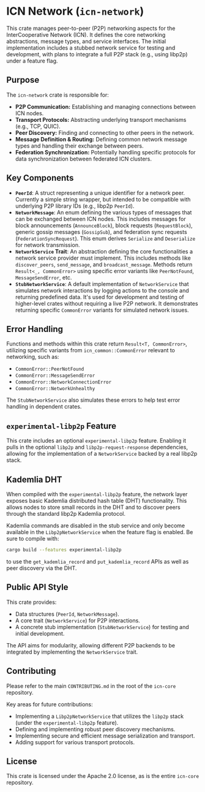 # ICN Network (`icn-network`)

This crate manages peer-to-peer (P2P) networking aspects for the InterCooperative Network (ICN).
It defines the core networking abstractions, message types, and service interfaces. The initial implementation includes a stubbed network service for testing and development, with plans to integrate a full P2P stack (e.g., using libp2p) under a feature flag.

## Purpose

The `icn-network` crate is responsible for:

*   **P2P Communication:** Establishing and managing connections between ICN nodes.
*   **Transport Protocols:** Abstracting underlying transport mechanisms (e.g., TCP, QUIC).
*   **Peer Discovery:** Finding and connecting to other peers in the network.
*   **Message Definition & Routing:** Defining common network message types and handling their exchange between peers.
*   **Federation Synchronization:** Potentially handling specific protocols for data synchronization between federated ICN clusters.

## Key Components

*   **`PeerId`**: A struct representing a unique identifier for a network peer. Currently a simple string wrapper, but intended to be compatible with underlying P2P library IDs (e.g., libp2p `PeerId`).
*   **`NetworkMessage`**: An enum defining the various types of messages that can be exchanged between ICN nodes. This includes messages for block announcements (`AnnounceBlock`), block requests (`RequestBlock`), generic gossip messages (`GossipSub`), and federation sync requests (`FederationSyncRequest`). This enum derives `Serialize` and `Deserialize` for network transmission.
*   **`NetworkService` Trait**: An abstraction defining the core functionalities a network service provider must implement. This includes methods like `discover_peers`, `send_message`, and `broadcast_message`. Methods return `Result<_, CommonError>` using specific error variants like `PeerNotFound`, `MessageSendError`, etc.
*   **`StubNetworkService`**: A default implementation of `NetworkService` that simulates network interactions by logging actions to the console and returning predefined data. It's used for development and testing of higher-level crates without requiring a live P2P network. It demonstrates returning specific `CommonError` variants for simulated network issues.

## Error Handling

Functions and methods within this crate return `Result<T, CommonError>`, utilizing specific variants from `icn_common::CommonError` relevant to networking, such as:
*   `CommonError::PeerNotFound`
*   `CommonError::MessageSendError`
*   `CommonError::NetworkConnectionError`
*   `CommonError::NetworkUnhealthy`

The `StubNetworkService` also simulates these errors to help test error handling in dependent crates.

## `experimental-libp2p` Feature

This crate includes an optional `experimental-libp2p` feature. Enabling it pulls in the optional `libp2p` and `libp2p-request-response` dependencies, allowing for the implementation of a `NetworkService` backed by a real libp2p stack.

## Kademlia DHT

When compiled with the `experimental-libp2p` feature, the network layer exposes
basic Kademlia distributed hash table (DHT) functionality. This allows nodes to
store small records in the DHT and to discover peers through the standard
libp2p Kademlia protocol.

Kademlia commands are disabled in the stub service and only become available in
the `Libp2pNetworkService` when the feature flag is enabled. Be sure to compile
with:

```bash
cargo build --features experimental-libp2p
```

to use the `get_kademlia_record` and `put_kademlia_record` APIs as well as peer
discovery via the DHT.

## Public API Style

This crate provides: 
*   Data structures (`PeerId`, `NetworkMessage`).
*   A core trait (`NetworkService`) for P2P interactions.
*   A concrete stub implementation (`StubNetworkService`) for testing and initial development.

The API aims for modularity, allowing different P2P backends to be integrated by implementing the `NetworkService` trait.

## Contributing

Please refer to the main `CONTRIBUTING.md` in the root of the `icn-core` repository.

Key areas for future contributions:
*   Implementing a `Libp2pNetworkService` that utilizes the `libp2p` stack (under the `experimental-libp2p` feature).
*   Defining and implementing robust peer discovery mechanisms.
*   Implementing secure and efficient message serialization and transport.
*   Adding support for various transport protocols.

## License

This crate is licensed under the Apache 2.0 license, as is the entire `icn-core` repository. 